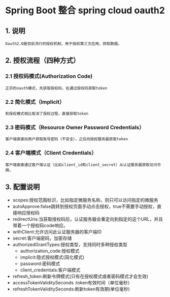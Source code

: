 # Spring Boot 整合 spring cloud oauth2

## 1. 说明
    Oauth2.0是目前流行的授权机制，用于授权第三方应用，获取数据。

## 2. 授权流程（四种方式）

### 2.1 授权码模式(Authorization Code)
    正宗的oauth模式，先获取授权码，在通过授权码获取token

### 2.2 简化模式（Implicit）
    和授权模式相比取消了授权过程，直接获取token

### 2.3 密码模式（Resource Owner Password Credentials）
    客户端直接向用户获取账号密码（不安全），之后向授权服务器获取token

### 2.4 客户端模式（Client Credentials）
    客户端直接通过客户端认证（比如client_id和client_secret）从认证服务器获取访问令牌。

## 3. 配置说明
 - scopes:授权范围标识，比如指定微服务名称，则只可以访问指定的微服务
 - autoApprove:false跳转到授权页面手动点击授权，true不需要手动授权，直接响应授权码
 - redirectUris:当获取授权码后，认证服务器会重定向到指定的这个URL，并且带着一个授权码code响应。
 - withClient:允许访问此认证服务器的客户端ID
 - secret:客户端密码，加密存储
 - authorizedGrantTypes:授权类型，支持同时多种授权类型
   - authorization_code:授权模式
   - implicit:隐式授权模式(简化模式)
   - password:密码模式
   - client_credentials:客户端模式
 - refresh_token:刷新令牌模式(只有在授权模式或者密码模式才会生效)
 - accessTokenValiditySeconds :token有效时间（单位毫秒）
 - refreshTokenValiditySeconds:刷新token有效期(单位毫秒)

















